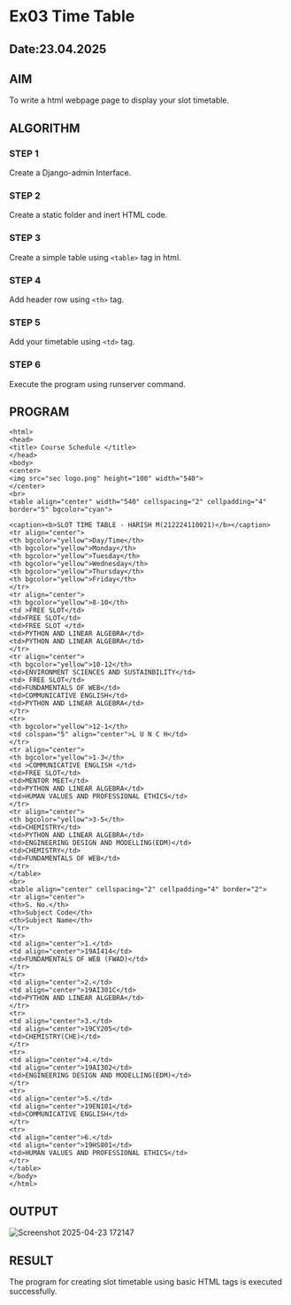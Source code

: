 # Ex03 Time Table
## Date:23.04.2025

## AIM
To write a html webpage page to display your slot timetable.

## ALGORITHM
### STEP 1
Create a Django-admin Interface.

### STEP 2
Create a static folder and inert HTML code.

### STEP 3
Create a simple table using ```<table>``` tag in html.

### STEP 4
Add header row using ```<th>``` tag.

### STEP 5
Add your timetable using ```<td>``` tag.

### STEP 6
Execute the program using runserver command.

## PROGRAM
```
<html>
<head>
<title> Course Schedule </title>
</head>
<body>
<center>
<img src="sec logo.png" height="100" width="540">
</center>
<br>
<table align="center" width="540" cellspacing="2" cellpadding="4" border="5" bgcolor="cyan">

<caption><b>SLOT TIME TABLE - HARISH M(212224110021)</b></caption>
<tr align="center">
<th bgcolor="yellow">Day/Time</th>
<th bgcolor="yellow">Monday</th>
<th bgcolor="yellow">Tuesday</th>
<th bgcolor="yellow">Wednesday</th>
<th bgcolor="yellow">Thursday</th>
<th bgcolor="yellow">Friday</th>
</tr>
<tr align="center">
<th bgcolor="yellow">8-10</th>
<td >FREE SLOT</td>
<td>FREE SLOT</td>
<td>FREE SLOT </td>
<td>PYTHON AND LINEAR ALGEBRA</td>
<td>PYTHON AND LINEAR ALGEBRA</td>
</tr>
<tr align="center">
<th bgcolor="yellow">10-12</th>
<td>ENVIRONMENT SCIENCES AND SUSTAINBILITY</td>
<td> FREE SLOT</td>
<td>FUNDAMENTALS OF WEB</td>
<td>COMMUNICATIVE ENGLISH</td>
<td>PYTHON AND LINEAR ALGEBRA</td>
</tr>
<tr>
<th bgcolor="yellow">12-1</th>
<td colspan="5" align="center">L U N C H</td>
</tr>
<tr align="center">
<th bgcolor="yellow">1-3</th>
<td >COMMUNICATIVE ENGLISH </td>
<td>FREE SLOT</td>
<td>MENTOR MEET</td>
<td>PYTHON AND LINEAR ALGEBRA</td>
<td>HUMAN VALUES AND PROFESSIONAL ETHICS</td>
</tr>
<tr align="center">
<th bgcolor="yellow">3-5</th>
<td>CHEMISTRY</td>
<td>PYTHON AND LINEAR ALGEBRA</td>
<td>ENGINEERING DESIGN AND MODELLING(EDM)</td>
<td>CHEMISTRY</td>
<td>FUNDAMENTALS OF WEB</td>
</tr>
</table>
<br>
<table align="center" cellspacing="2" cellpadding="4" border="2">
<tr align="center">
<th>S. No.</th>
<th>Subject Code</th>
<th>Subject Name</th>
</tr>
<tr>
<td align="center">1.</td>
<td align="center">19AI414</td>
<td>FUNDAMENTALS OF WEB (FWAD)</td>
</tr>
<tr>
<td align="center">2.</td>
<td align="center">19AI301C</td>
<td>PYTHON AND LINEAR ALGEBRA</td>
</tr>
<tr>
<td align="center">3.</td>
<td align="center">19CY205</td>
<td>CHEMISTRY(CHE)</td>
</tr>
<tr>
<td align="center">4.</td>
<td align="center">19AI302</td>
<td>ENGINEERING DESIGN AND MODELLING(EDM)</td>
</tr>
<tr>
<td align="center">5.</td>
<td align="center">19EN101</td>
<td>COMMUNICATIVE ENGLISH</td>
</tr>
<tr>
<td align="center">6.</td>
<td align="center">19HS801</td>
<td>HUMAN VALUES AND PROFESSIONAL ETHICS</td>
</tr>
</table>
</body>
</html>
```

## OUTPUT
![Screenshot 2025-04-23 172147](https://github.com/user-attachments/assets/9718d7de-bbaa-4da5-beb0-6b368f82f200)


## RESULT
The program for creating slot timetable using basic HTML tags is executed successfully.
